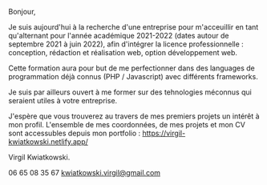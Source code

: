 Bonjour, 

Je suis aujourd'hui à la recherche d'une entreprise pour m'acceuillir en tant qu'alternant
pour l'année académique 2021-2022 (dates autour de septembre 2021 à juin 2022),
afin d'intégrer la licence professionnelle : conception, rédaction et réalisation web, option développement web. 

Cette formation aura pour but de me perfectionner dans des languages de programmation déjà connus (PHP / Javascript) avec différents frameworks.

Je suis par ailleurs ouvert à me former sur des tehnologies méconnus qui seraient utiles à votre entreprise. 

J'espère que vous trouverez au travers de mes premiers projets un intérêt à mon profil. L'ensemble de mes coordonnées, de mes projets
et mon CV sont accessubles depuis mon portfolio : https://virgil-kwiatkowski.netlify.app/

Virgil Kwiatkowski. 

06 65 08 35 67
kwiatkowski.virgil@gmail.com
